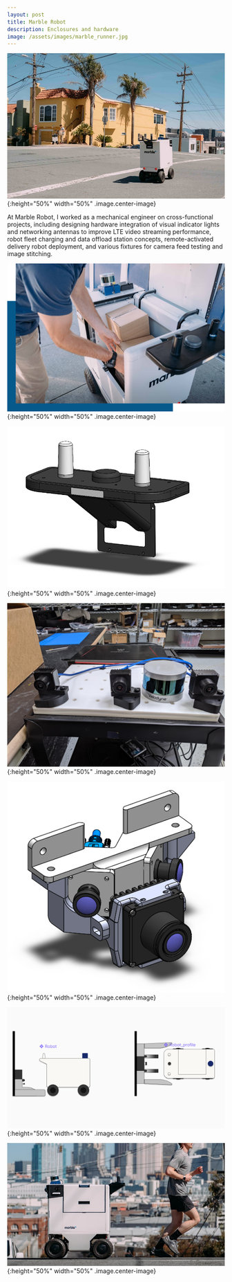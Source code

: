 ```yaml
---
layout: post
title: Marble Robot
description: Enclosures and hardware
image: /assets/images/marble_runner.jpg
---
```


![marble_street](/assets/images/marble_street.jpg){:height="50%" width="50%" .image.center-image}

At Marble Robot, I worked as a mechanical engineer on cross-functional projects, including 
designing hardware integration of visual indicator lights and networking antennas to improve 
LTE video streaming performance, robot fleet charging and data offload station concepts, remote-activated
delivery robot deployment, and various fixtures for camera feed testing and image stitching.
 

![marble_spoiler](/assets/images/marble_spoiler.png){:height="50%" width="50%" .image.center-image}

![marble_spoilercad](/assets/images/marble_spoilercad.PNG){:height="50%" width="50%" .image.center-image}

![marble_stitchfix](/assets/images/marble_stitch.jpg){:height="50%" width="50%" .image.center-image}

![marble_camassy](/assets/images/marble_camassy.PNG){:height="50%" width="50%" .image.center-image}

![marble_charging](/assets/images/marble_charging.PNG){:height="50%" width="50%" .image.center-image}

![marble_runner](/assets/images/marble_runner.jpg){:height="50%" width="50%" .image.center-image}

